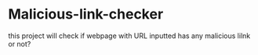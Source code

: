 # Malicious-link-checker
this project will check if webpage with URL inputted has any malicious lilnk or not?
